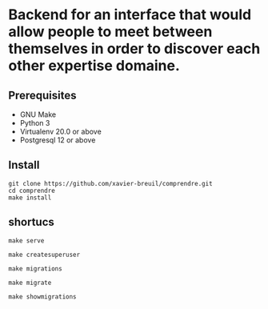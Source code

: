 # Backend for an interface that would allow people to meet between themselves in order to discover each other expertise domaine.

## Prerequisites

- GNU Make
- Python 3
- Virtualenv 20.0 or above
- Postgresql 12 or above

## Install

    git clone https://github.com/xavier-breuil/comprendre.git
    cd comprendre
    make install

## shortucs

    make serve

    make createsuperuser

    make migrations

    make migrate

    make showmigrations

